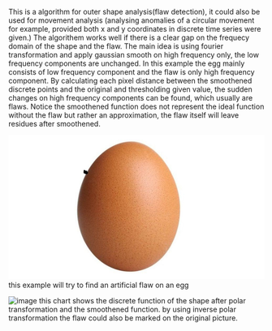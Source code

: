 This is a algorithm for outer shape analysis(flaw detection), it could also be used for movement analysis 
(analysing anomalies of a circular movement for example, provided both x and y coordinates in discrete time series were given.) 
The algorithem works well if there is a clear gap on the frequecy domain of the shape and the flaw.
The main idea is using fourier transformation and apply gaussian smooth on high frequency only, the low frequency components are unchanged.
In this example the egg mainly consists of low frequency component and the flaw is only high frequency component.
By calculating each pixel distance between the smoothened discrete points and the original and thresholding given value, the sudden changes on high frequency components can be found, which usually are flaws.
Notice the smoothened function does not represent the ideal function without the flaw but rather an approximation, the flaw itself will leave residues after smoothened.

![image](https://github.com/JiayouQin/Python-projects/blob/master/20%20Shape%20Analysis%20with%20FFT%20OpenCV/egg_flawed.jpg)
    this example will try to find an artificial flaw on an egg

![image](https://github.com/JiayouQin/Python-projects/blob/master/20%20Shape%20Analysis%20with%20FFT%20OpenCV/smoothy.jpg)
    this chart shows the discrete function of the shape after polar transformation and the smoothened function.
    by using inverse polar transformation the flaw could also be marked on the original picture.
